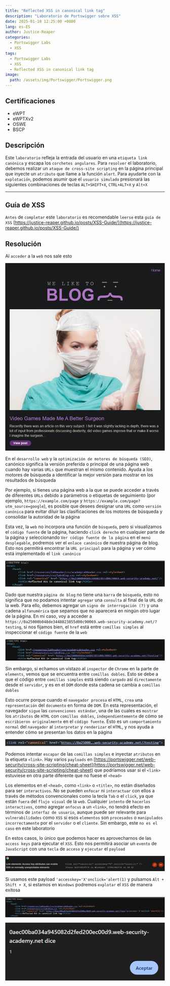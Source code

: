 ```yaml
---
title: "Reflected XSS in canonical link tag"
description: "Laboratorio de Portswigger sobre XSS"
date: 2025-01-10 12:25:00 +0800
lang: es-ES
author: Justice-Reaper
categories:
  - Portswigger Labs
  - XSS
tags:
  - Portswigger Labs
  - XSS
  - Reflected XSS in canonical link tag
image:
  path: /assets/img/Portswigger/Portswigger.png
---
```


## Certificaciones

- eWPT
- eWPTXv2
- OSWE
- BSCP
  
## Descripción

Este `laboratorio` refleja la entrada del usuario en una `etiqueta link canónica` y escapa los `corchetes angulares`. Para `resolver` el laboratorio, debemos realizar un `ataque de cross-site scripting` en la página principal que inyecte un `atributo` que llame a la función `alert`. Para ayudarte con la `explotación`, podemos asumir que el `usuario simulado` presionará las siguientes combinaciones de teclas `ALT+SHIFT+X`, `CTRL+ALT+X` y `Alt+X`

---

## Guía de XSS

`Antes` de `completar` este `laboratorio` es recomendable `leerse` esta `guía de XSS` [https://justice-reaper.github.io/posts/XSS-Guide/](https://justice-reaper.github.io/posts/XSS-Guide/)

## Resolución

Al `acceder` a la `web` nos sale esto

![](/assets/img/XSS-Lab-17/image_1.png)

En el `desarrollo web` y la `optimización de motores de búsqueda (SEO)`, canónico significa la versión preferida o principal de una página web cuando hay varias `URLs` que muestran el mismo contenido. Ayuda a los motores de búsqueda a identificar la mejor versión para mostrar en los resultados de búsqueda

Por ejemplo, si tienes una página web a la que se puede acceder a través de diferentes `URLs` debido a parámetros o etiquetas de seguimiento (por ejemplo, `https://example.com/page` y `https://example.com/page?utm_source=google`), es posible que desees designar una `URL` como `versión canónica` para evitar diluir las clasificaciones de los motores de búsqueda y consolidar la autoridad de la página

Esta vez, la `web` no incorpora una función de `búsqueda`, pero si visualizamos el `código fuente` de la página, haciendo `click derecho` en cualquier parte de la página y seleccionando `Ver código fuente de la página` en el `menú desplegable`, podremos ver el `enlace canónico` de nuestra página de blog. Esto nos permitirá encontrar la `URL principal` para la página y ver cómo está implementado el `link canónico`

![](/assets/img/XSS-Lab-17/image_2.png)

Dado que nuestra `página de blog` no tiene una `barra` de `búsqueda`, esto no significa que no podamos intentar `agregar` una `consulta` al final de la `URL` de la web. Para ello, debemos agregar un `signo de interrogación (?)` y una cadena `alfanumérica` que sepamos que no aparecerá en ningún otro lugar de la página. En mi caso, voy a acceder a `https://0a25000b048de3448023855d00c90069.web-security-academy.net/?testing`, si nos fijamos bien, el `href` está entre `comillas simples` al inspeccionar el `código fuente` de la `web`

![](/assets/img/XSS-Lab-17/image_3.png)

Sin embargo, si echamos un vistazo al `inspector` de `Chrome` en la parte de `elements`, vemos que se encuentra entre `comillas dobles`. Esto se debe a que el código entre `comillas simples` está siendo `cargado` así `directamente` desde el `servidor`, y es en el `DOM` donde esta cadena se cambia a `comillas dobles`

Esto ocurre porque cuando el `navegador procesa` el `HTML`, `crea` una `representación` del `documento` en forma de `DOM`. En esta representación, el navegador `sigue` las `convenciones estándar`, una de las cuales es `mostrar` los `atributos` de `HTML` con `comillas dobles`, `independientemente` de cómo se `escribieron originalmente` en el `código fuente`. Esto es un `comportamiento normal` del `navegador` al `interpretar` y `renderizar` el `HTML`, y nos ayuda a entender cómo se presentan los datos en la página

![](/assets/img/XSS-Lab-17/image_4.png)

Podemos intentar `escapar` de las `comillas simples` e inyectar `atributos` en la etiqueta `<link>`. Hay varios `payloads` en [https://portswigger.net/web-security/cross-site-scripting/cheat-sheet](https://portswigger.net/web-security/cross-site-scripting/cheat-sheet) que podríamos usar si el `<link>` estuviese en otra parte diferente que no fuese el `<head>`

Los elementos en el `<head>`, como `<link>` o `<title>`, no están diseñados para ser `interactivos`. No se pueden `enfocar` ni `interactuar` con ellos a través de métodos convencionales como la tecla `Tab` o el `click`, ya que están `fuera` del `flujo visual` de la `web`. Cualquier `intento` de `hacerlos interactivos`, como agregar `onfocus` a un `<link>`, no tendrá efecto en términos de `interfaz de usuario`, aunque puede ser relevante para `vulnerabilidades` como `XSS` si esos `elementos` son `procesados` o `manipulados incorrectamente` por el `servidor` o el `cliente`. Sin embargo, este `no es el caso` en este laboratorio

En estos casos, lo único que podemos hacer es aprovecharnos de las `access keys` para ejecutar el `XSS`. Esto nos permitirá asociar un `evento` de `JavaScript` con una `tecla` de `acceso` y `ejecutar` el `payload`

![](/assets/img/XSS-Lab-17/image_5.png)

Si usamos este payload `'accesskey='X'onclick='alert(1)` y pulsamos `Alt + Shift + X`, si estamos en `Windows` podremos `explotar` el `XSS` de manera exitosa

![](/assets/img/XSS-Lab-17/image_6.png)

![](/assets/img/XSS-Lab-17/image_7.png)
